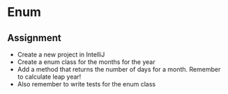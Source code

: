 # Enum

## Assignment

- Create a new project in IntelliJ
- Create a enum class for the months for the year
- Add a method that returns the number of days for a month. Remember to calculate leap year!
- Also remember to write tests for the enum class